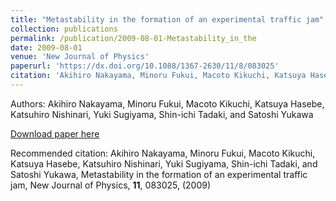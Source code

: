 ```yaml
---
title: "Metastability in the formation of an experimental traffic jam"
collection: publications
permalink: /publication/2009-08-01-Metastability_in_the
date: 2009-08-01
venue: 'New Journal of Physics'
paperurl: 'https://dx.doi.org/10.1088/1367-2630/11/8/083025'
citation: 'Akihiro Nakayama, Minoru Fukui, Macoto Kikuchi, Katsuya Hasebe, Katsuhiro Nishinari, Yuki Sugiyama, Shin-ichi Tadaki, and Satoshi Yukawa, Metastability in the formation of an experimental traffic jam, New Journal of Physics, <b>11</b>, 083025, (2009)'
---
```


Authors: Akihiro Nakayama, Minoru Fukui, Macoto Kikuchi, Katsuya Hasebe, Katsuhiro Nishinari, Yuki Sugiyama, Shin-ichi Tadaki, and Satoshi Yukawa


<a href='https://dx.doi.org/10.1088/1367-2630/11/8/083025'>Download paper here</a>

Recommended citation: Akihiro Nakayama, Minoru Fukui, Macoto Kikuchi, Katsuya Hasebe, Katsuhiro Nishinari, Yuki Sugiyama, Shin-ichi Tadaki, and Satoshi Yukawa, Metastability in the formation of an experimental traffic jam, New Journal of Physics, <b>11</b>, 083025, (2009)